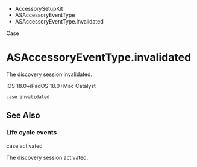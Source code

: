 

- AccessorySetupKit
- ASAccessoryEventType
-  ASAccessoryEventType.invalidated 

Case

# ASAccessoryEventType.invalidated

The discovery session invalidated.

iOS 18.0+iPadOS 18.0+Mac Catalyst

``` source
case invalidated
```

## See Also

### Life cycle events

case activated

The discovery session activated.

